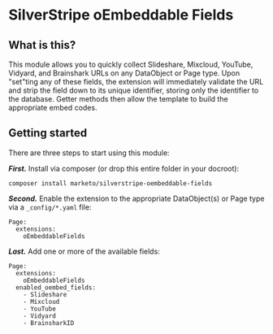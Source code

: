 # SilverStripe oEmbeddable Fields

## What is this?

This module allows you to quickly collect Slideshare, Mixcloud, YouTube, Vidyard, and Brainshark URLs on any DataObject or Page type.  Upon "set"ting any of these fields, the extension will immediately validate the URL and strip the field down to its unique identifier, storing only the identifier to the database.  Getter methods then allow the template to build the appropriate embed codes.

## Getting started

There are three steps to start using this module:

***First.*** Install via composer (or drop this entire folder in your docroot):

```
composer install marketo/silverstripe-oembeddable-fields
```

***Second.*** Enable the extension to the appropriate DataObject(s) or Page type via a `_config/*.yaml` file:

```
Page:
  extensions:
    oEmbeddableFields
```

***Last.*** Add one or more of the available fields:

```
Page:
  extensions:
    oEmbeddableFields
  enabled_oembed_fields:
    - Slideshare
    - Mixcloud
    - YouTube
    - Vidyard
    - BrainsharkID
```